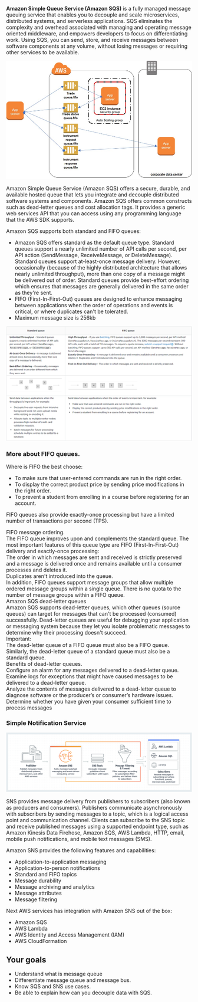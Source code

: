 **Amazon Simple Queue Service (Amazon SQS)** is a fully managed message queuing service that enables you to decouple and scale microservices, distributed systems, and serverless applications. SQS eliminates the complexity and overhead associated with managing and operating message oriented middleware, and empowers developers to focus on differentiating work. Using SQS, you can send, store, and receive messages between software components at any volume, without losing messages or requiring other services to be available.

![Untitled 102.png](Untitled%20102.png)

Amazon Simple Queue Service (Amazon SQS) offers a secure, durable, and available hosted queue that lets you integrate and decouple distributed software systems and components. Amazon SQS offers common constructs such as dead-letter queues and cost allocation tags. It provides a generic web services API that you can access using any programming language that the AWS SDK supports.

  

Amazon SQS supports both standard and FIFO queues:

- Amazon SQS offers standard as the default queue type. Standard queues support a nearly unlimited number of API calls per second, per API action (SendMessage, ReceiveMessage, or DeleteMessage). Standard queues support at-least-once message delivery. However, occasionally (because of the highly distributed architecture that allows nearly unlimited throughput), more than one copy of a message might be delivered out of order. Standard queues provide best-effort ordering which ensures that messages are generally delivered in the same order as they're sent.
- FIFO (First-In-First-Out) queues are designed to enhance messaging between applications when the order of operations and events is critical, or where duplicates can't be tolerated.
- Maximum message size is 256kb

![Untitled 1 29.png](Untitled%201%2029.png)

### More about FIFO queues.

Where is FIFO the best choose:

- To make sure that user-entered commands are run in the right order.
- To display the correct product price by sending price modifications in the right order.
- To prevent a student from enrolling in a course before registering for an account.

FIFO queues also provide exactly-once processing but have a limited number of transactions per second (TPS).

FIFO message ordering.  
The FIFO queue improves upon and complements the standard queue. The most important features of this queue type are FIFO (First-In-First-Out) delivery and exactly-once processing:  
The order in which messages are sent and received is strictly preserved and a message is delivered once and remains available until a consumer processes and deletes it.  
Duplicates aren't introduced into the queue.  
In addition, FIFO queues support message groups that allow multiple ordered message groups within a single queue. There is no quota to the number of message groups within a FIFO queue.  
Amazon SQS dead-letter queues  
Amazon SQS supports dead-letter queues, which other queues (source queues) can target for messages that can't be processed (consumed) successfully. Dead-letter queues are useful for debugging your application or messaging system because they let you isolate problematic messages to determine why their processing doesn't succeed.  
Important:  
The dead-letter queue of a FIFO queue must also be a FIFO queue. Similarly, the dead-letter queue of a standard queue must also be a standard queue.  
Benefits of dead-letter queues.  
Configure an alarm for any messages delivered to a dead-letter queue.  
Examine logs for exceptions that might have caused messages to be delivered to a dead-letter queue.  
Analyze the contents of messages delivered to a dead-letter queue to diagnose software or the producer’s or consumer’s hardware issues.  
Determine whether you have given your consumer sufficient time to process messages  

### **Simple Notification Service**

![Untitled 2 21.png](Untitled%202%2021.png)

SNS provides message delivery from publishers to subscribers (also known as producers and consumers). Publishers communicate asynchronously with subscribers by sending messages to a topic, which is a logical access point and communication channel. Clients can subscribe to the SNS topic and receive published messages using a supported endpoint type, such as Amazon Kinesis Data Firehose, Amazon SQS, AWS Lambda, HTTP, email, mobile push notifications, and mobile text messages (SMS).

Amazon SNS provides the following features and capabilities:

- Application-to-application messaging
- Application-to-person notifications
- Standard and FIFO topics
- Message durability
- Message archiving and analytics
- Message attributes
- Message filtering

Next AWS services has integration with Amazon SNS out of the box:

- Amazon SQS
- AWS Lambda
- AWS Identity and Access Management (IAM)
- AWS CloudFormation

## Your goals

- Understand what is message queue
- Differentiate message queue and message bus.
- Know SQS and SNS use cases.
- Be able to explain how can you decouple data with SQS.